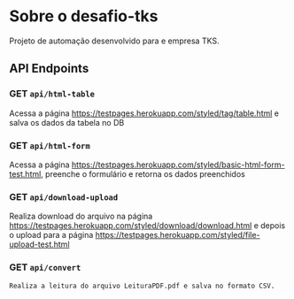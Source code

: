 # Sobre o desafio-tks
Projeto de automação desenvolvido para e empresa TKS.
    
## API Endpoints
### GET `api/html-table` 
Acessa a página https://testpages.herokuapp.com/styled/tag/table.html e salva os dados da tabela no DB
### GET `api/html-form`
Acessa a página https://testpages.herokuapp.com/styled/basic-html-form-test.html, preenche o formulário e retorna os dados preenchidos
### GET `api/download-upload`
Realiza download do arquivo na página https://testpages.herokuapp.com/styled/download/download.html e depois o upload para a página https://testpages.herokuapp.com/styled/file-upload-test.html
### GET `api/convert`
    Realiza a leitura do arquivo LeituraPDF.pdf e salva no formato CSV.
